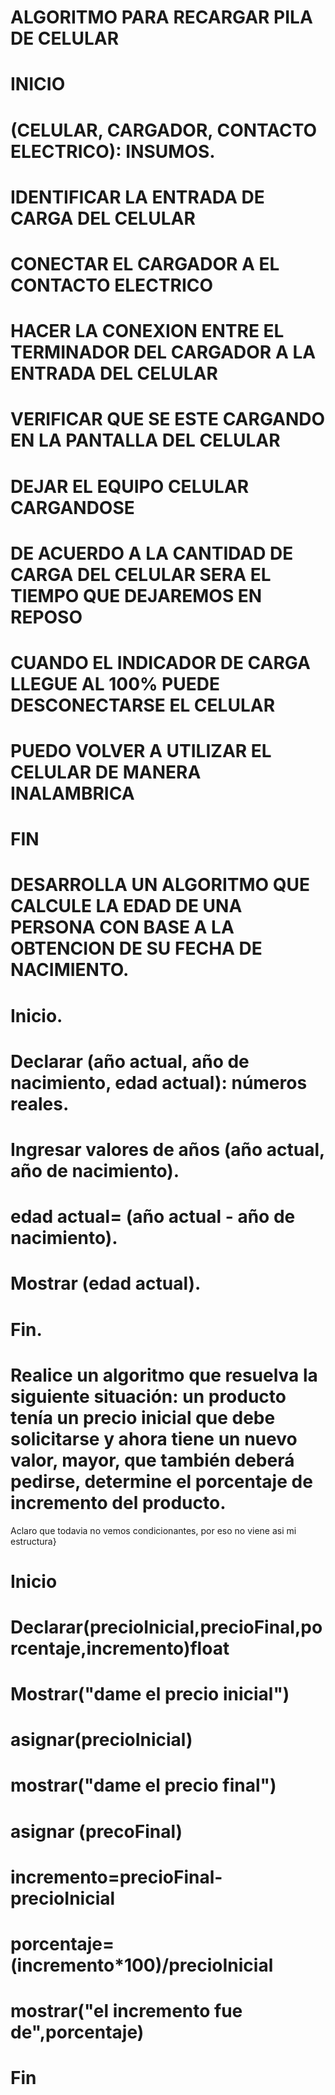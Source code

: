 # ALGORITMO PARA RECARGAR PILA DE CELULAR

# INICIO

# (CELULAR, CARGADOR, CONTACTO ELECTRICO): INSUMOS.

# IDENTIFICAR LA ENTRADA DE CARGA DEL CELULAR

# CONECTAR EL CARGADOR A EL CONTACTO ELECTRICO

# HACER LA CONEXION ENTRE EL TERMINADOR DEL CARGADOR A LA ENTRADA DEL CELULAR

# VERIFICAR QUE SE ESTE CARGANDO EN LA PANTALLA DEL CELULAR

# DEJAR EL EQUIPO CELULAR CARGANDOSE

# DE ACUERDO A LA CANTIDAD DE CARGA DEL CELULAR SERA EL TIEMPO QUE DEJAREMOS EN REPOSO

# CUANDO EL INDICADOR DE CARGA LLEGUE AL 100% PUEDE DESCONECTARSE EL CELULAR

# PUEDO VOLVER A UTILIZAR EL CELULAR DE MANERA INALAMBRICA

# FIN 

# DESARROLLA UN ALGORITMO QUE CALCULE LA EDAD DE UNA PERSONA CON BASE A LA OBTENCION DE SU FECHA DE NACIMIENTO.

# Inicio.

# Declarar (año actual, año de nacimiento, edad actual): números reales.

# Ingresar valores de años (año actual, año de nacimiento).

# edad actual= (año actual - año de nacimiento).

# Mostrar (edad actual). 

# Fin.

# Realice un algoritmo que resuelva la siguiente situación: un producto tenía un precio inicial que debe solicitarse y ahora tiene un nuevo valor, mayor, que también deberá pedirse, determine el porcentaje de incremento del producto. 

Aclaro que todavia no vemos condicionantes, por eso no viene asi mi estructura}
# Inicio

# Declarar(precioInicial,precioFinal,porcentaje,incremento)float

# Mostrar("dame el precio inicial")

# asignar(precioInicial)

# mostrar("dame el precio final")

# asignar (precoFinal)

# incremento=precioFinal-precioInicial

# porcentaje=(incremento*100)/precioInicial

# mostrar("el incremento fue de",porcentaje)

# Fin
